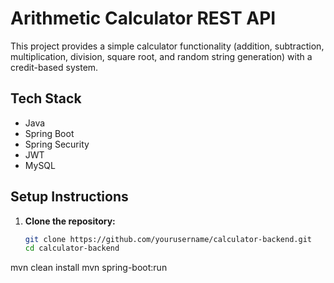 # Arithmetic Calculator REST API

This project provides a simple calculator functionality (addition, subtraction, multiplication, division, square root, and random string generation) with a credit-based system.

## Tech Stack
- Java
- Spring Boot
- Spring Security
- JWT
- MySQL

## Setup Instructions

1. **Clone the repository:**
   ```bash
   git clone https://github.com/yourusername/calculator-backend.git
   cd calculator-backend
mvn clean install
mvn spring-boot:run
